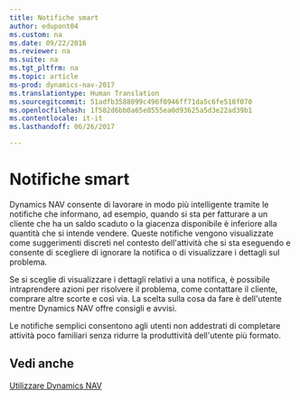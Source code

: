 ```yaml
---
title: Notifiche smart
author: edupont04
ms.custom: na
ms.date: 09/22/2016
ms.reviewer: na
ms.suite: na
ms.tgt_pltfrm: na
ms.topic: article
ms-prod: dynamics-nav-2017
ms.translationtype: Human Translation
ms.sourcegitcommit: 51adfb3588099c496f0946ff71da5c6fe518f070
ms.openlocfilehash: 1f582d6bb0a65e8555ea0d93625a5d3e22ad39b1
ms.contentlocale: it-it
ms.lasthandoff: 06/26/2017

---
```


# <a name="smart-notifications"></a>Notifiche smart
Dynamics NAV consente di lavorare in modo più intelligente tramite le notifiche che informano, ad esempio, quando si sta per fatturare a un cliente che ha un saldo scaduto o la giacenza disponibile è inferiore alla quantità che si intende vendere. Queste notifiche vengono visualizzate come suggerimenti discreti nel contesto dell'attività che si sta eseguendo e consente di scegliere di ignorare la notifica o di visualizzare i dettagli sul problema.  

Se si sceglie di visualizzare i dettagli relativi a una notifica, è possibile intraprendere azioni per risolvere il problema, come contattare il cliente, comprare altre scorte e così via. La scelta sulla cosa da fare è dell'utente mentre Dynamics NAV offre consigli e avvisi.  

Le notifiche semplici consentono agli utenti non addestrati di completare attività poco familiari senza ridurre la produttività dell'utente più formato.

## <a name="see-also"></a>Vedi anche
[Utilizzare Dynamics NAV](ui-work-product.md)

